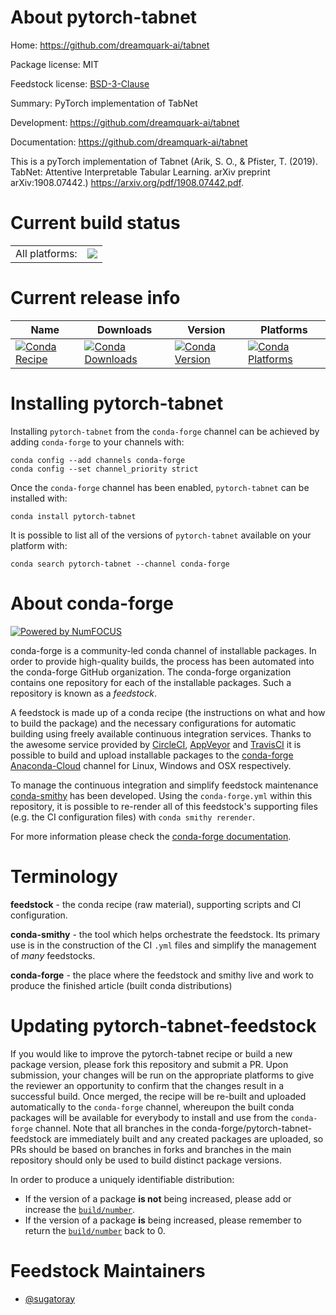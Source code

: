 About pytorch-tabnet
====================

Home: https://github.com/dreamquark-ai/tabnet

Package license: MIT

Feedstock license: [BSD-3-Clause](https://github.com/conda-forge/pytorch-tabnet-feedstock/blob/master/LICENSE.txt)

Summary: PyTorch implementation of TabNet

Development: https://github.com/dreamquark-ai/tabnet

Documentation: https://github.com/dreamquark-ai/tabnet

This is a pyTorch implementation of Tabnet (Arik, S. O., & Pfister, T. (2019).
TabNet: Attentive Interpretable Tabular Learning. arXiv preprint arXiv:1908.07442.)
https://arxiv.org/pdf/1908.07442.pdf.


Current build status
====================


<table><tr><td>All platforms:</td>
    <td>
      <a href="https://dev.azure.com/conda-forge/feedstock-builds/_build/latest?definitionId=14825&branchName=master">
        <img src="https://dev.azure.com/conda-forge/feedstock-builds/_apis/build/status/pytorch-tabnet-feedstock?branchName=master">
      </a>
    </td>
  </tr>
</table>

Current release info
====================

| Name | Downloads | Version | Platforms |
| --- | --- | --- | --- |
| [![Conda Recipe](https://img.shields.io/badge/recipe-pytorch--tabnet-green.svg)](https://anaconda.org/conda-forge/pytorch-tabnet) | [![Conda Downloads](https://img.shields.io/conda/dn/conda-forge/pytorch-tabnet.svg)](https://anaconda.org/conda-forge/pytorch-tabnet) | [![Conda Version](https://img.shields.io/conda/vn/conda-forge/pytorch-tabnet.svg)](https://anaconda.org/conda-forge/pytorch-tabnet) | [![Conda Platforms](https://img.shields.io/conda/pn/conda-forge/pytorch-tabnet.svg)](https://anaconda.org/conda-forge/pytorch-tabnet) |

Installing pytorch-tabnet
=========================

Installing `pytorch-tabnet` from the `conda-forge` channel can be achieved by adding `conda-forge` to your channels with:

```
conda config --add channels conda-forge
conda config --set channel_priority strict
```

Once the `conda-forge` channel has been enabled, `pytorch-tabnet` can be installed with:

```
conda install pytorch-tabnet
```

It is possible to list all of the versions of `pytorch-tabnet` available on your platform with:

```
conda search pytorch-tabnet --channel conda-forge
```


About conda-forge
=================

[![Powered by
NumFOCUS](https://img.shields.io/badge/powered%20by-NumFOCUS-orange.svg?style=flat&colorA=E1523D&colorB=007D8A)](https://numfocus.org)

conda-forge is a community-led conda channel of installable packages.
In order to provide high-quality builds, the process has been automated into the
conda-forge GitHub organization. The conda-forge organization contains one repository
for each of the installable packages. Such a repository is known as a *feedstock*.

A feedstock is made up of a conda recipe (the instructions on what and how to build
the package) and the necessary configurations for automatic building using freely
available continuous integration services. Thanks to the awesome service provided by
[CircleCI](https://circleci.com/), [AppVeyor](https://www.appveyor.com/)
and [TravisCI](https://travis-ci.com/) it is possible to build and upload installable
packages to the [conda-forge](https://anaconda.org/conda-forge)
[Anaconda-Cloud](https://anaconda.org/) channel for Linux, Windows and OSX respectively.

To manage the continuous integration and simplify feedstock maintenance
[conda-smithy](https://github.com/conda-forge/conda-smithy) has been developed.
Using the ``conda-forge.yml`` within this repository, it is possible to re-render all of
this feedstock's supporting files (e.g. the CI configuration files) with ``conda smithy rerender``.

For more information please check the [conda-forge documentation](https://conda-forge.org/docs/).

Terminology
===========

**feedstock** - the conda recipe (raw material), supporting scripts and CI configuration.

**conda-smithy** - the tool which helps orchestrate the feedstock.
                   Its primary use is in the construction of the CI ``.yml`` files
                   and simplify the management of *many* feedstocks.

**conda-forge** - the place where the feedstock and smithy live and work to
                  produce the finished article (built conda distributions)


Updating pytorch-tabnet-feedstock
=================================

If you would like to improve the pytorch-tabnet recipe or build a new
package version, please fork this repository and submit a PR. Upon submission,
your changes will be run on the appropriate platforms to give the reviewer an
opportunity to confirm that the changes result in a successful build. Once
merged, the recipe will be re-built and uploaded automatically to the
`conda-forge` channel, whereupon the built conda packages will be available for
everybody to install and use from the `conda-forge` channel.
Note that all branches in the conda-forge/pytorch-tabnet-feedstock are
immediately built and any created packages are uploaded, so PRs should be based
on branches in forks and branches in the main repository should only be used to
build distinct package versions.

In order to produce a uniquely identifiable distribution:
 * If the version of a package **is not** being increased, please add or increase
   the [``build/number``](https://docs.conda.io/projects/conda-build/en/latest/resources/define-metadata.html#build-number-and-string).
 * If the version of a package **is** being increased, please remember to return
   the [``build/number``](https://docs.conda.io/projects/conda-build/en/latest/resources/define-metadata.html#build-number-and-string)
   back to 0.

Feedstock Maintainers
=====================

* [@sugatoray](https://github.com/sugatoray/)

